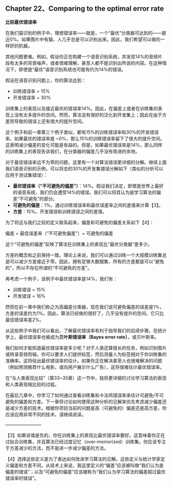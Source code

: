 ## Chapter 22、Comparing to the optimal error rate

**比较最优错误率**

在我们猫识别的例子中，理想错误率——就是，一个“最优”分类器可达到的——接近0%。如果图片中有猫，人几乎总是可以识别出来。因此，我们希望可以做的一样好的机器。

其他问题更难。例如，假设你正在构建一个语音识别系统，并发现14%的音频片段有太多的背景噪声，或者很难理解，甚至人都不能识别出所说的内容。在这种情况下，即使是“最优”语音识别系统也可能有约为14%的错误。

假设在语音识别问题上，你的算法达到：

- 训练错误率 = 15%
- 开发错误率 = 30%

训练集上的表现以及接近最优的错误率14%。因此，在偏差上或者在训练集的表现上没有太多提升的空间。然而，算法没有很好的泛化到开发集上；因此在由于方差而导致的错误上还有很大的提升空间。

这个例子和前一章第三个例子类似，都有15%的训练错误率和30%的开发错误率。如果最优的错误率是 ~0%，那么15%的训练错误率留下了很大的提升空间。这表明减少偏差的变化可能是有益的。但是，如果最优错误率是14%，那么同样的训练集上的表现告诉我们，在分类器的偏差几乎没有改进的余地。

对于最佳错误率远不为零的问题，这里有一个对算法错误更详细的分解。继续上面我们语音识别的示例，可以将总的30%的开发集错误分解如下（类似的分析可以应用于测试集错误）：

- **最优错误率（“不可避免的偏差”）**：14%。假设我们决定，即使是世界上最好的语音系统，我们仍会遭受14%的错误。我们可以将其认为是学习算法的偏差“不可避免”的部分。
- **可避免的偏差**：1%。通过训练错误率和最优误差率之间的差值来计算【3】。
- **方差**：15%。开发错误和训练错误之间的差值。

为了将这与我们之前的定义联系起来，偏差和可避免的偏差关系如下【4】：

偏差 = 最佳误差率（“不可避免偏差”）+ 可避免的偏差

这个“可避免的偏差”反映了算法在训练集上的表现比“最优分类器”差多少。

方差的概念和之前保持一致。理论上来说，我们可以通过训练一个大规模训练集总是可以减少方差接近于零。因此，拥有足够大数据集，所有的方差都是可以“避免的”，所以不存在所谓的“不可避免的方差”。

再考虑一个例子，该例子中最优错误率是14%，我们有：

- 训练错误 = 15%
- 开发错误 = 16%

然而在前一章中我们称之为高偏差分类器，现在我们说可避免偏差的误差是1%，方差的误差约为1%。因此，算法已经做的很好了，几乎没有提升的空间。它只比最佳错误率差2%。

从这些例子中我们可以看出，了解最优错误率有利于指导我们的后续步骤。在统计学上，最优错误率也被成为**贝叶斯错误率（Bayes error rate）**，或贝叶斯率。

我们如何才能知道最优错误率是多少呢？对于人类还算擅长的任务，例如识别图片或转录音频剪辑，你可以要求人们提供标签，然后测量人为标签相对于你训练集的准确率。这将给出最优错误率的估计。如果你正在解决甚至人也很难解决的问题（例如预测推荐什么电影，或向用户展示什么广告），这将很难估计最优错误率。

在“与人类表现比较”（第33~35章）这一节中，我将更详细的讨论学习算法的表现和人类表现相比较的过程。

在最后几章中，你学习了如何通过查看训练集和卡法鸡错误率来估计可避免/不可避免的偏差和方差。下一章将讨论如何使用这种分析的见解来优先考虑减少偏差还是减少方差的技术。根据你项目当前的问题是高（可避免的）偏差还是高方差，你应该应用非常不同的技术。请继续阅读。



————————

【3】如果该值是负的，你在训练集上的表现比最优错误率要好。这意味着你正在过拟合训练集，并且算法已经过度记忆（over-memorized）训练集。你应该专注于方差减少的方法，而不是进一步减少偏差的方法。

【4】选择这些定义是为了表达如何改进学习算法的见解。这些定义与统计学家定义偏差和方差不同。从技术上来说，我这里定义的“偏差”应该被叫做“我们认为是偏差的错误”；以及“可避免的偏差”应该被称为“我们认为学习算法的偏差超过最优错误率的错误”。
